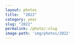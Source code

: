 ```yaml
---
layout: photos
title:  "2022"
category: year
slug: "2022"
permalink: /photo/:slug
image-path: 'img/photos/2022'
---
```


